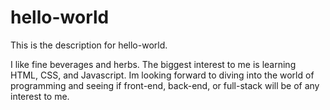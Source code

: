 # hello-world
This is the description for hello-world.

I like fine beverages and herbs. The biggest interest to me is learning HTML, CSS, and Javascript. 
Im looking forward to diving into the world of programming and seeing if front-end, back-end, or full-stack will be of any interest to me.
